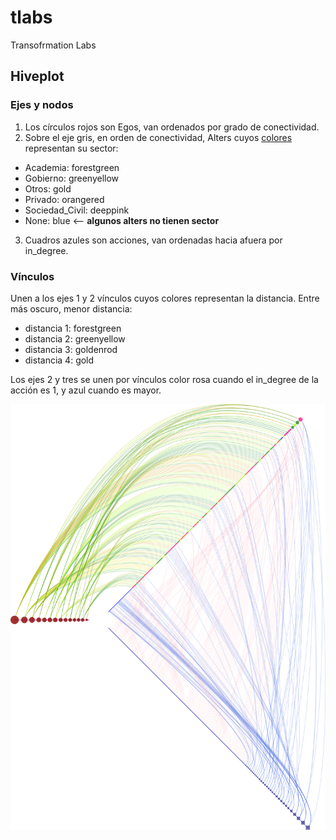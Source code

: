 # tlabs

Transofrmation Labs

## Hiveplot

### Ejes y nodos

 1. Los círculos rojos son Egos, van ordenados por grado de conectividad.
 2. Sobre el eje gris, en orden de conectividad, Alters cuyos [colores](http://www.december.com/html/spec/colorsvg.html) representan su sector:

   - Academia: forestgreen
   - Gobierno: greenyellow
   - Otros: gold
   - Privado: orangered
   - Sociedad_Civil: deeppink
   - None: blue <-- **algunos alters no tienen sector**

3. Cuadros azules son acciones, van ordenadas hacia afuera por in_degree.


### Vínculos

Unen a los ejes 1 y 2 vínculos cuyos colores representan la
distancia. Entre más oscuro, menor distancia:

 - distancia 1: forestgreen
 - distancia 2: greenyellow
 - distancia 3: goldenrod
 - distancia 4: gold


Los ejes 2 y tres se unen por vínculos color rosa cuando el in_degree
de la acción es 1, y azul cuando es mayor.

<img src="fobject/agency.png" >
